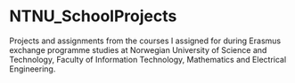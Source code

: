 NTNU_SchoolProjects
===================

Projects and assignments from the courses I assigned for during Erasmus exchange programme studies at Norwegian University of Science and Technology, Faculty of Information Technology, Mathematics and Electrical Engineering.

